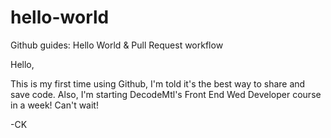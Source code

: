 # hello-world
Github guides: Hello World &amp; Pull Request workflow

Hello,

This is my first time using Github, I'm told it's the best way to share and save code.
Also, I'm starting DecodeMtl's Front End Wed Developer course in a week!
Can't wait!

-CK
